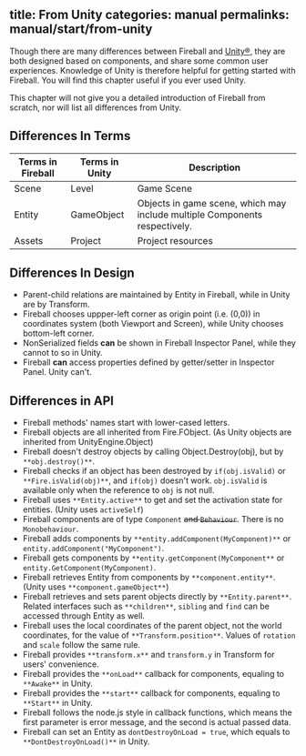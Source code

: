 title: From Unity
categories: manual
permalinks: manual/start/from-unity
---

Though there are many differences between Fireball and [Unity®](http://unity3d.com/), they are both designed based on components, and share some common user experiences. Knowledge of Unity is therefore helpful for getting started with Fireball. You will find this chapter useful if you ever used Unity.

This chapter will not give you a detailed introduction of Fireball from scratch, nor will list all differences from Unity.

## Differences In Terms

Terms in Fireball | Terms in Unity | Description
 --- | --- | ---
Scene | Level | Game Scene
Entity | GameObject | Objects in game scene, which may include multiple Components respectively.
Assets | Project | Project resources

## Differences In Design

- Parent-child relations are maintained by Entity in Fireball, while in Unity are by Transform.
- Fireball chooses uppper-left corner as origin point (i.e. (0,0)) in coordinates system (both Viewport and Screen), while Unity chooses bottom-left corner.
- NonSerialized fields **can** be shown in Fireball Inspector Panel, while they cannot to so in Unity.
- Fireball **can** access properties defined by getter/setter in Inspector Panel. Unity can't.

## Differences in API

- Fireball methods' names start with lower-cased letters.
- Fireball objects are all inherited from Fire.FObject. (As Unity objects are inherited from UnityEngine.Object)
- Fireball doesn't destroy objects by calling Object.Destroy(obj), but by `**obj.destroy()**`.
- Fireball checks if an object has been destroyed by `if(obj.isValid)` or `**Fire.isValid(obj)**`, and `if(obj)` doesn't work. `obj.isValid` is available only when the reference to `obj` is not null.
- Fireball uses `**Entity.active**` to get and set the activation state for entities. (Unity uses `activeSelf`)
- Fireball components are of type `Component` <del>and `Behaviour`</del>. There is no `Monobehaviour`.
- Fireball adds components by `**entity.addComponent(MyComponent)**` or `entity.addComponent("MyComponent")`.
- Fireball gets components by `**entity.getComponent(MyComponent**` or `entity.GetComponent(MyComponent)`.
- Fireball retrieves Entity from components by `**component.entity**`. (Unity uses `**component.gameObject**`)
- Fireball retrieves and sets parent objects directly by `**Entity.parent**`. Related interfaces such as `**children**`, `sibling` and `find` can be accessed through Entity as well.
- Fireball uses the local coordinates of the parent object, not the world coordinates, for the value of `**Transform.position**`. Values of `rotation` and `scale` follow the same rule.
- Fireball provides `**transform.x**` and `transform.y` in Transform for users' convenience.
- Fireball provides the `**onLoad**` callback for components, equaling to `**Awake**` in Unity.
- Fireball provides the `**start**` callback for components, equaling to `**Start**` in Unity.
- Fireball follows the node.js style in callback functions, which means the first parameter is error message, and the second is actual passed data.
- Fireball can set an Entity as `dontDestroyOnLoad = true`, which equals to `**DontDestroyOnLoad()**` in Unity.

